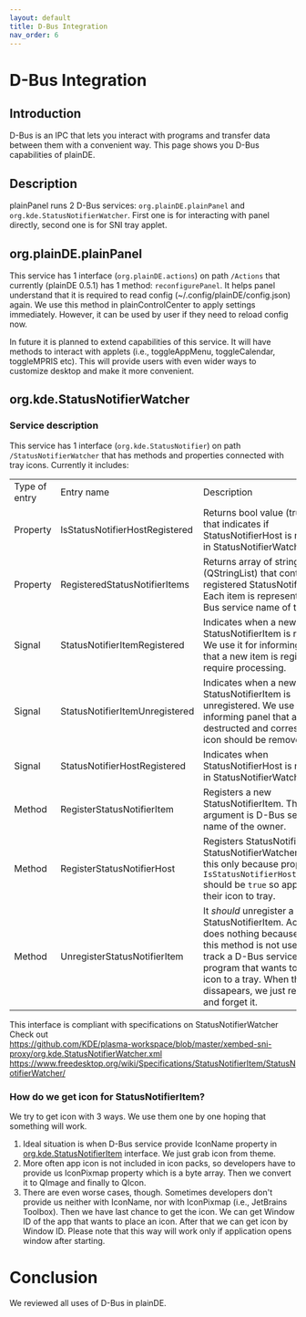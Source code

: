 ```yaml
---
layout: default
title: D-Bus Integration
nav_order: 6
---
```



# D-Bus Integration

## Introduction
D-Bus is an IPC that lets you interact with programs and transfer data between them with a convenient way. This page shows you D-Bus capabilities of plainDE.

## Description
plainPanel runs 2 D-Bus services: ```org.plainDE.plainPanel``` and ```org.kde.StatusNotifierWatcher```. First one is for interacting with panel directly, second one is for SNI tray applet.

## org.plainDE.plainPanel
This service has 1 interface (```org.plainDE.actions```) on path ```/Actions``` that currently (plainDE 0.5.1) has 1 method: ```reconfigurePanel```. It helps panel understand that it is required to read config (~/.config/plainDE/config.json) again. We use this method in plainControlCenter to apply settings immediately. However, it can be used by user if they need to reload config now.

In future it is planned to extend capabilities of this service. It will have methods to interact with applets (i.e., toggleAppMenu, toggleCalendar, toggleMPRIS etc). This will provide users with even wider ways to customize desktop and make it more convenient.

## org.kde.StatusNotifierWatcher
### Service description
This service has 1 interface (```org.kde.StatusNotifier```) on path ```/StatusNotifierWatcher``` that has methods and properties connected with tray icons.
Currently it includes:

<table>
  <tr>
    <td>Type of entry</td>
    <td>Entry name</td>
    <td>Description</td>
  </tr>
  
  <tr>
    <td>Property</td>
    <td>IsStatusNotifierHostRegistered</td>
    <td>Returns bool value (true/false) that indicates if StatusNotifierHost is registered in StatusNotifierWatcher.</td>
  </tr>
  
  <tr>
    <td>Property</td>
    <td>RegisteredStatusNotifierItems</td>
    <td>Returns array of strings (QStringList) that contains all registered StatusNotifierItems. Each item is represented via D-Bus service name of the owner.</td>
  </tr>
  
  <tr>
    <td>Signal</td>
    <td>StatusNotifierItemRegistered</td>
    <td>Indicates when a new StatusNotifierItem is registered. We use it for informing panel that a new item is registered and require processing.</td>
  </tr>
  
  <tr>
    <td>Signal</td>
    <td>StatusNotifierItemUnregistered</td>
    <td>Indicates when a new StatusNotifierItem is unregistered. We use it for informing panel that an item is destructed and corresponding icon should be removed.</td>
  </tr>
  
  <tr>
    <td>Signal</td>
    <td>StatusNotifierHostRegistered</td>
    <td>Indicates when StatusNotifierHost is registered in StatusNotifierWatcher.</td>
  </tr>
  
  <tr>
    <td>Method</td>
    <td>RegisterStatusNotifierItem</td>
    <td>Registers a new StatusNotifierItem. The only argument is D-Bus service name of the owner.</td>
  </tr>
  
  <tr>
    <td>Method</td>
    <td>RegisterStatusNotifierHost</td>
    <td>Registers StatusNotifierHost in StatusNotifierWatcher. We use this only because property <code>IsStatusNotifierHostRegistered</code> should be <code>true</code> so apps can add their icon to tray.</td>
  </tr>
  
  <tr>
    <td>Method</td>
    <td>UnregisterStatusNotifierItem</td>
    <td>It <i>should</i> unregister a StatusNotifierItem. Actually, it does nothing because usually, this method is not used. We track a D-Bus service of every program that wants to place an icon to a tray. When the service dissapears, we just remove icon and forget it.</td>
  </tr>
</table>

This interface is compliant with specifications on StatusNotifierWatcher<br>
Check out<br>
<a href="https://github.com/KDE/plasma-workspace/blob/master/xembed-sni-proxy/org.kde.StatusNotifierWatcher.xml">https://github.com/KDE/plasma-workspace/blob/master/xembed-sni-proxy/org.kde.StatusNotifierWatcher.xml</a><br>
<a href="https://www.freedesktop.org/wiki/Specifications/StatusNotifierItem/StatusNotifierWatcher/">https://www.freedesktop.org/wiki/Specifications/StatusNotifierItem/StatusNotifierWatcher/</a>

### How do we get icon for StatusNotifierItem?
We try to get icon with 3 ways. We use them one by one hoping that something will work.
1) Ideal situation is when D-Bus service provide IconName property in <a href="https://www.freedesktop.org/wiki/Specifications/StatusNotifierItem/StatusNotifierItem/">org.kde.StatusNotifierItem</a> interface. We just grab icon from theme.<br>
2) More often app icon is not included in icon packs, so developers have to provide us IconPixmap property which is a byte array. Then we convert it to QImage and finally to QIcon.<br>
3) There are even worse cases, though. Sometimes developers don't provide us neither with IconName, nor with IconPixmap (i.e., JetBrains Toolbox). Then we have last chance to get the icon. We can get Window ID of the app that wants to place an icon. After that we can get icon by Window ID. Please note that this way will work only if application opens window after starting.


# Conclusion
We reviewed all uses of D-Bus in plainDE.
